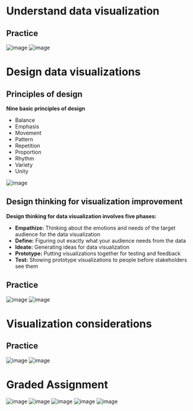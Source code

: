 # Understand data visualization
## Practice
![image](https://github.com/user-attachments/assets/36d2787f-5cc2-4072-b9b8-1e5a538df1fd)
![image](https://github.com/user-attachments/assets/38632410-0ff8-4a1b-bf91-440a07c52d59)

# Design data visualizations
## Principles of design
**Nine basic principles of design**
- Balance
- Emphasis
- Movement
- Pattern
- Repetition
- Proportion
- Rhythm
- Variety
- Unity

![image](https://github.com/user-attachments/assets/522a3cdc-96f1-4ae2-88b8-82f72d8c0524)

## Design thinking for visualization improvement
**Design thinking for data visualization involves five phases:**
- **Empathize:** Thinking about the emotions and needs of the target audience for the data visualization 
- **Define:** Figuring out exactly what your audience needs from the data
- **Ideate:** Generating ideas for data visualization
- **Prototype:** Putting visualizations together for testing and feedback
- **Test:** Showing prototype visualizations to people before stakeholders see them

## Practice
![image](https://github.com/user-attachments/assets/c00bbb98-db2f-499a-b790-786f22e6b952)
![image](https://github.com/user-attachments/assets/a5920e76-0983-44a3-a69a-aa027c6b2ece)

# Visualization considerations
## Practice
![image](https://github.com/user-attachments/assets/84b6f1dc-3cb7-4a45-bf4d-6f14001e0386)
![image](https://github.com/user-attachments/assets/993dfbb2-d9a2-4150-90fd-7ff27cfdece6)

# Graded Assignment
![image](https://github.com/user-attachments/assets/8ecda451-24b9-4b4e-bb74-73ecd09295f9)
![image](https://github.com/user-attachments/assets/138fd8f9-4ad0-4e28-83dc-81c715a64b56)
![image](https://github.com/user-attachments/assets/db15ace1-b22f-4fb3-bdcd-4141dc74cd29)
![image](https://github.com/user-attachments/assets/79c5a69a-eca1-4255-b418-057055975d1c)
![image](https://github.com/user-attachments/assets/8a487cd6-72b6-466c-b6e7-e391391e9b21)

